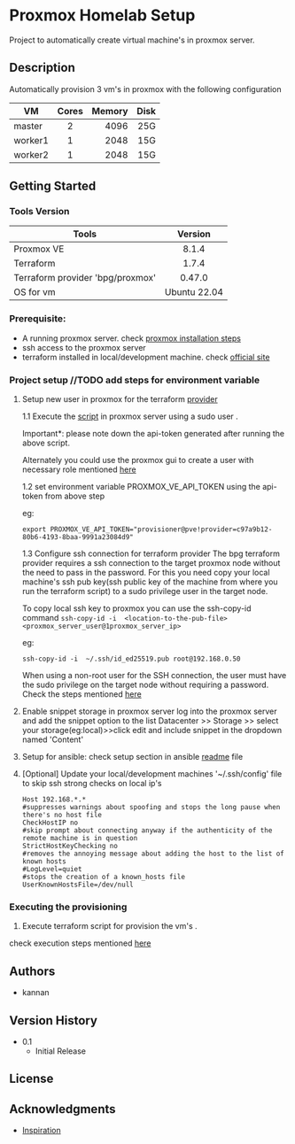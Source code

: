 # Proxmox Homelab Setup
Project to automatically create virtual machine's in proxmox server.

## Description
Automatically provision 3 vm's in proxmox with the following configuration

| VM            | Cores         | Memory| Disk|
| ------------- |:-------------:| -----:| -----:|
| master        | 2             | 4096  | 25G   |
| worker1       | 1             | 2048  | 15G   |
| worker2       | 1             | 2048  | 15G   |

## Getting Started

### Tools Version
| Tools                             | Version       |
| --------------------------------- |:-------------:|
| Proxmox VE                        | 8.1.4         |
| Terraform                         | 1.7.4         |
| Terraform provider 'bpg/proxmox'  | 0.47.0        |
| OS for vm                         | Ubuntu 22.04  |

### Prerequisite:
* A running proxmox server. check [proxmox installation steps](proxmox_installation.md)
* ssh access to the proxmox server
* terraform installed in local/development machine. check [official site](https://developer.hashicorp.com/terraform/tutorials/aws-get-started/install-cli) 

### Project setup //TODO add steps for environment variable 
1. Setup new user in proxmox for the terraform [provider](https://registry.terraform.io/providers/bpg/proxmox)

    1.1 Execute the [script](scripts/create_role_and_user_in_proxmox.sh) in proxmox server using a sudo user . 

    Important*: please note down the api-token generated after running the above script.

    Alternately you could use the proxmox gui to create a user with necessary role mentioned [here](https://registry.terraform.io/providers/bpg/proxmox/latest/docs#api-token-authentication)

    1.2 set environment variable PROXMOX_VE_API_TOKEN using the api-token from above step

    eg:
    ```
    export PROXMOX_VE_API_TOKEN="provisioner@pve!provider=c97a9b12-80b6-4193-8baa-9991a23084d9"
    ```

    1.3 Configure ssh connection for terraform provider
    The bpg terraform provider requires a ssh connection to the target proxmox node without the need to pass in the password. For this you need copy your local machine's ssh pub key(ssh public key of the machine from where you run the terraform script) to a sudo privilege user in the target node. 

    To copy local ssh key to proxmox you can use the ssh-copy-id command ``ssh-copy-id -i  <location-to-the-pub-file> <proxmox_server_user@1proxmox_server_ip>``
    
    eg:
    ```
    ssh-copy-id -i  ~/.ssh/id_ed25519.pub root@192.168.0.50
    ```
    When using a non-root user for the SSH connection, the user must have the sudo privilege on the target node without requiring a password. Check the steps mentioned [here](https://registry.terraform.io/providers/bpg/proxmox/latest/docs#ssh-user)

2. Enable snippet storage in proxmox server
    log into the proxmox server and add the snippet option to the list 
    Datacenter >> Storage >> select your storage(eg:local)>>click edit and include snippet in the dropdown named 'Content'

3. Setup for ansible:  check setup section in ansible [readme](proxmox/k8s-environment-setup/ansible/README.md) file 

4. [Optional] Update your local/development machines '~/.ssh/config' file to skip ssh strong checks on local ip's

    ```
    Host 192.168.*.*
    #suppresses warnings about spoofing and stops the long pause when there's no host file
    CheckHostIP no
    #skip prompt about connecting anyway if the authenticity of the remote machine is in question
    StrictHostKeyChecking no
    #removes the annoying message about adding the host to the list of known hosts
    #LogLevel=quiet
    #stops the creation of a known_hosts file
    UserKnownHostsFile=/dev/null
    ```

### Executing the provisioning 

1. Execute terraform script for provision the vm's . 

check execution steps mentioned [here](/proxmox/vm-provisioning/README.md#executing-the-provisioning) 

## Authors

* kannan

## Version History

* 0.1
    * Initial Release

## License


## Acknowledgments

* [Inspiration](https://blog.andreasm.io/2024/01/15/proxmox-with-opentofu-kubespray-and-kubernetes/)
